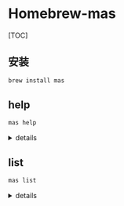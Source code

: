 # Homebrew-mas

[TOC]

## 安装

```bash
brew install mas
```

## help

```bash
mas help
```

<details>
<summary>details</summary>

```bash
account    Prints the primary account Apple ID
help       Display general or command-specific help
info       Display app information from the Mac App Store
install    Install from the Mac App Store
list       Lists apps from the Mac App Store which are currently installed
lucky      Install the first result from the Mac App Store
outdated   Lists pending updates from the Mac App Store
reset      Resets the Mac App Store
search     Search for apps from the Mac App Store
signin     Sign in to the Mac App Store
signout    Sign out of the Mac App Store
upgrade    Upgrade outdated apps from the Mac App Store
version    Print version number
```

</details>

## list

```bash
mas list
```

<details>
<summary>details</summary>

| ID | Software |
| :---|:---: |
1176074088 | Termius (3.5.2)
1365146243 | ColorConverter (1.0)
734383760 | ting_en (8.3.2)
408981434 | iMovie (10.1.10)
1055555711 | fHash (2.1.9)
1402042596 | AdBlock (1.15.0)
836500024 | WeChat (2.3.21)
944848654 | NeteaseMusic (1.5.10)
880001334 | Reeder (3.2.1)
1436953057 | GhosteryLite (1.0.0)
1262730404 | Bookmarx (1.0)
789066512 | Maipo (3.5.0)
1032155965 | Foxit Reader (2.4.1)
588109295 | PDFNut (1.2.8)
1314842898 | miniQpicview (2.0.0)
402989379 | iStudiez Pro (1.5)
1084224628 | Folder icon (3)
905202937 | Nimble Commander (1.2.5)
1144260305 | Mindfulness Bell Menu Bar (1.0)
1012296988 | 爱奇艺 (5.4.10)
1102004240 | iHosts (1.4.0)
1162194131 | Easy New File (4.5)
1319778037 | iStat Menus (6.31)
1185353935 | QR Creator Mini (1.5.0)
1444389594 | Source Player Lite (1.1.3)
1180442868 | SmileAllDay (2.3.1)
1335612105 | MKPlayer (1.2.6)
449863619 | Keymou (1.2.6)
490152466 | iBooks Author (2.6.1)
661632558 | Digital Clock 3D (1.1.2)
1090488118 | Gemini 2 (2.5.4)
892912527 | 2048 6x6 (1.6)
577411683 | Infographics Lab - Templates (3.4.5)
863486266 | SketchBook (8.6.1)
768053424 | Gapplin (1.5.4)
409203825 | Numbers (5.3)
441258766 | Magnet (2.4)
1214761683 | iWall (2.2.1)
1024640650 | CotEditor (3.6.9)
1343197843 | iRelax (1.0)
1331844018 | UniversalPlayerMac (1.2)
1382386877 | Gladys (1.2.14)
1039633667 | Irvue (2.7)
777031670 | FileInsight (1.4)
476566660 | Earth 3D (5.2.0)
909566003 | iHex (2.3)
1314980676 | iText (1.5.0)
508034739 | DockTime (1.1.1)
1025822138 | iStatistica (4.5.1)
415166115 | Typist (3.0.1)
425264550 | Blackmagic Disk Speed Test (3.2)
1148891783 | Shortcut Bar (2.7)
883969157 | Magic Sort List (322)
1035236694 | Commander One (1.7.4)
1291268168 | NoMouseAllowed (1.1)
1006087419 | SnippetsLab (1.8.2)
1050489667 | iYingYue (1.5.5)
972028355 | Micro Snitch (1.3.1)
1342896380 | Hex Fiend (2.8)
1335413823 | Ka-Block! (3.2)
1176895641 | Spark (2.1.4)
1273998507 | Turn Off the Lights for Safari (4.0.28)
1414457383 | QuickMoveFile (1.3.4)
451108668 | QQ (6.5.2)
1432731683 | Adblock Plus (2.0.3)
1440147259 | AdGuard for Safari (1.2.0)
410628904 | Wunderlist (3.4.10)
404363161 | Time Sink (2.0.1)
1289119450 | SafariMarkdownLinker (1.0)
1340501510 | Ora (1.0.32)
425424353 | The Unarchiver (4.0.0)
445189367 | PopClip (1.5.8)
1364038646 | Right Click (1.0.2)
1257711898 | DeskCover (1.3)
1233965871 | ScreenBrush (1.5.2)
491854842 | 网易有道词典 (2.3.4)
1284863847 | Unsplash Wallpapers (1.2)
405399194 | Kindle (1.23.3)
1365625021 | Launchey 2 (2.0.8)
1014945607 | 优酷 (1.5.13)
1160374471 | PiPifier (1.2.4)
992115977 | Image2Icon (2.9)
512464723 | Alinof Timer (4.2)
595615424 | QQMusic (5.6.1)
409183694 | Keynote (8.3)
1308724728 | SIDT (1.2.5)
402592703 | Time Out (2.5)
1352778147 | Bitwarden (1.11.2)
1183412116 | Swiftify for Xcode (4.5.1)
1231336508 | QQLive (2.0.3)
409201541 | Pages (7.3)
851892894 | ARTReader (1.0.0)
430798174 | HazeOver (1.8.1)
955848755 | Theine (2.1)
470158793 | Keka (1.1.8)
1091189122 | Bear (1.6.7)
937984704 | Amphetamine (4.0.5)
445770608 | Go2Shell (1.2.2)
1183281977 | DiskZilla (1.0)
497799835 | Xcode (10.1)
414568915 | Key Codes (2.1)
1381446741 | Winds (3.1.3)
402380914 | Eudb_en (3.8.7)
1121965993 | CAJCloudViewer (1.1.2)

</details>

